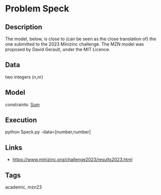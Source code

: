 # Problem Speck
## Description
The model, below, is close to (can be seen as the close translation of) the one submitted to the 2023 Minizinc challenge.
The MZN model was proposed by David Gerault, under the MIT Licence.

## Data
  two integers (n,nr)

## Model
  constraints: [Sum](http://pycsp.org/documentation/constraints/Sum)

## Execution
  python Speck.py -data=[number,number]

## Links
  - https://www.minizinc.org/challenge2023/results2023.html

## Tags
  academic, mzn23
